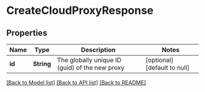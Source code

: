 # CreateCloudProxyResponse

## Properties
Name | Type | Description | Notes
------------ | ------------- | ------------- | -------------
**id** | **String** | The globally unique ID (guid) of the new proxy | [optional] [default to null]

[[Back to Model list]](../README.md#documentation-for-models) [[Back to API list]](../README.md#documentation-for-api-endpoints) [[Back to README]](../README.md)


